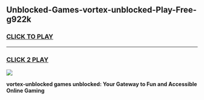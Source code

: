 
## Unblocked-Games-vortex-unblocked-Play-Free-g922k
<h3>
<a href="https://premium76.site?title=vortex-unblocked&ref=23A">CLICK TO PLAY</a></h3>
<hr>

<h3>
<a href="https://premium76.site?title=vortex-unblocked&ref=23A">CLICK 2 PLAY</a>
  
</h3>

<a href="https://premium76.site?title=vortex-unblocked&ref=23A"><img src="https://clearcache.store/games.png"></a>


**vortex-unblocked games unblocked: Your Gateway to Fun and Accessible Online Gaming**
